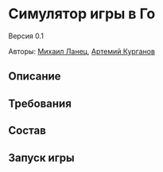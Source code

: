 # Симулятор игры в Го
Версия 0.1

Авторы: [Михаил Ланец](https://github.com/theoilside), [Артемий Курганов](https://github.com/artemijkurganov)

## Описание

## Требования

## Состав

## Запуск игры
